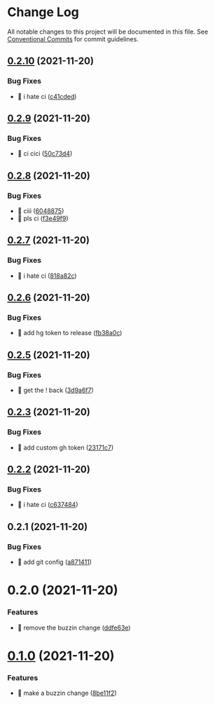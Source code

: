 # Change Log

All notable changes to this project will be documented in this file.
See [Conventional Commits](https://conventionalcommits.org) for commit guidelines.

## [0.2.10](https://github.com/TomTomB/universe/compare/v0.2.9...v0.2.10) (2021-11-20)


### Bug Fixes

* 🐛 i hate ci ([c41cded](https://github.com/TomTomB/universe/commit/c41cded8fc7caa81ded6c33f90d37d6c59901072))





## [0.2.9](https://github.com/TomTomB/universe/compare/v0.2.8...v0.2.9) (2021-11-20)


### Bug Fixes

* 🐛 ci cici ([50c73d4](https://github.com/TomTomB/universe/commit/50c73d40a9737e337736979217b243212eecfa3d))





## [0.2.8](https://github.com/TomTomB/universe/compare/v0.2.7...v0.2.8) (2021-11-20)


### Bug Fixes

* 🐛 ciii ([6048875](https://github.com/TomTomB/universe/commit/6048875f02f8de19d349b8f8aea113cd6147bd57))
* 🐛 pls ci ([f3e49f9](https://github.com/TomTomB/universe/commit/f3e49f9484f505bb84e0d7c9aa6c58a49610ff9e))





## [0.2.7](https://github.com/TomTomB/universe/compare/v0.2.6...v0.2.7) (2021-11-20)


### Bug Fixes

* 🐛 i hate ci ([818a82c](https://github.com/TomTomB/universe/commit/818a82ce3b86112c437b5d52453e073e8db89daa))





## [0.2.6](https://github.com/TomTomB/universe/compare/v0.2.5...v0.2.6) (2021-11-20)


### Bug Fixes

* 🐛 add hg token to release ([fb38a0c](https://github.com/TomTomB/universe/commit/fb38a0c44a4fca810bbd6e82a7f683fc1db600ba))





## [0.2.5](https://github.com/TomTomB/universe/compare/v0.2.4...v0.2.5) (2021-11-20)


### Bug Fixes

* 🐛 get the ! back ([3d9a6f7](https://github.com/TomTomB/universe/commit/3d9a6f780511352935b8803b0e2ee1edda7e3177))





## [0.2.3](https://github.com/TomTomB/universe/compare/v0.2.2...v0.2.3) (2021-11-20)


### Bug Fixes

* 🐛 add custom gh token ([23171c7](https://github.com/TomTomB/universe/commit/23171c7c384637f1d3714d7894352c818f223b61))





## [0.2.2](https://github.com/TomTomB/universe/compare/v0.2.1...v0.2.2) (2021-11-20)


### Bug Fixes

* 🐛 i hate ci ([c637484](https://github.com/TomTomB/universe/commit/c637484776b4e16d66af74f09a6274aa5d2b0346))





## 0.2.1 (2021-11-20)


### Bug Fixes

* 🐛 add git config ([a871411](https://github.com/TomTomB/universe/commit/a87141135c5e34c111a368a4e97a47fd63c5a640))





# 0.2.0 (2021-11-20)


### Features

* 🎸 remove the buzzin change ([ddfe63e](https://github.com/TomTomB/universe/commit/ddfe63eadfb76b698d76bae8fed4b52a73807b8d))





# [0.1.0](https://github.com/TomTomB/universe/compare/v0.0.1...v0.1.0) (2021-11-20)


### Features

* 🎸 make a buzzin change ([8be11f2](https://github.com/TomTomB/universe/commit/8be11f2a3880ad86c02075339d5218c9a76ae227))

